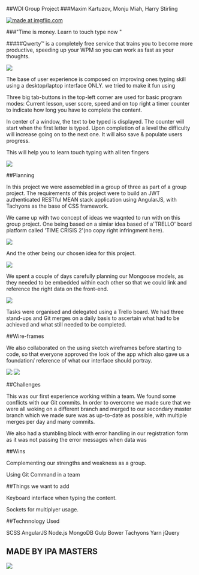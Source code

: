 ##WDI Group Project
###Maxim Kartuzov, Monju Miah, Harry Stirling

<a href="https://imgflip.com/gif/1p9kg4"><img src="https://i.imgflip.com/1p9kg4.gif" title="made at imgflip.com"/></a>

###"Time is money. Learn to touch type now "

#####Qwerty™  is a completely free service that trains you to become more productive, speeding up your WPM so you can work as fast as your thoughts.


<img src="/Users/MonjuMiah/Desktop/Group Project/Home.png">

The base of user experience is composed on improving ones typing skill using a desktop/laptop interface ONLY. we tried to make it fun using

Three big tab-buttons in the top-left corner are used for basic program modes: Current lesson, user score, speed and on top right a timer counter to indicate how long you have to complete the content.

In center of a window, the text to be typed is displayed. The counter will start when the first letter is typed. Upon completion of a level the  difficulty will increase going on to the next one. It will also save & populate users progress.

This will help you to learn touch typing with all ten fingers


<img src='/Users/MonjuMiah/Desktop/Group Project/Screen Shot 2017-05-18 at 16.15.18.png'>


##Planning

In this project we were assemebled in a group of three as part of a  group project. The requirements of this project were to build an JWT authenticated RESTful MEAN stack application using AngularJS, with Tachyons as the base of CSS framework.

We came up with two concept of ideas we waqnted to run with on this group project. One being based on a simiar idea based  of a'TRELLO' board platform called 'TIME CRISIS 2'(no copy right infringment here).


<img src='/Users/MonjuMiah/Desktop/Group Project/timeCrisis.jpg'>




And the other being our chosen idea for this project. 

<img src='/Users/MonjuMiah/Desktop/Group Project/QWERTYA.jpg'>

We spent a couple of days carefully planning our Mongoose models, as they needed to be embedded within each other so that we could link and reference the right data on the front-end.



<img src='/Users/MonjuMiah/Desktop/Screen Shot 2017-05-18 at 15.33.42.png'>

Tasks were organised and delegated using a Trello board. We had three stand-ups and Git merges  on a daily basis to ascertain what had to be achieved and what still needed to be completed.


##Wire-frames 

We also collaborated on the using sketch wireframes before starting to code, so that everyone approved the look of the app which also gave us a foundation/ reference of what our interface should portray.


<img src='/Users/MonjuMiah/Desktop/Group Project/Login.png'>

<img src='/Users/MonjuMiah/Desktop/Group Project/Register.png'>


##Challenges

This was our first experience working within a team. We found some conflicts with our Git commits. In order to overcome we made sure that we were all woking on a different branch and merged to our secondary master branch which we made sure was as up-to-date as possible, with multiple merges per day and many commits.

We also had a stumbling block with error handling in our registration form as it was not passing the error messages when data was 

##Wins 

Complementing our strengths and weakness as a group. 

Using Git Command in a team

##Things we want to add

Keyboard interface when typing the content.

Sockets for multiplyer usage.

##Technnology Used

SCSS
AngularJS
Node.js
MongoDB
Gulp
Bower
Tachyons
Yarn
jQuery

## MADE BY IPA MASTERS

<img src='/Users/MonjuMiah/Desktop/Group Project/TeamPhoto.jpg'>

